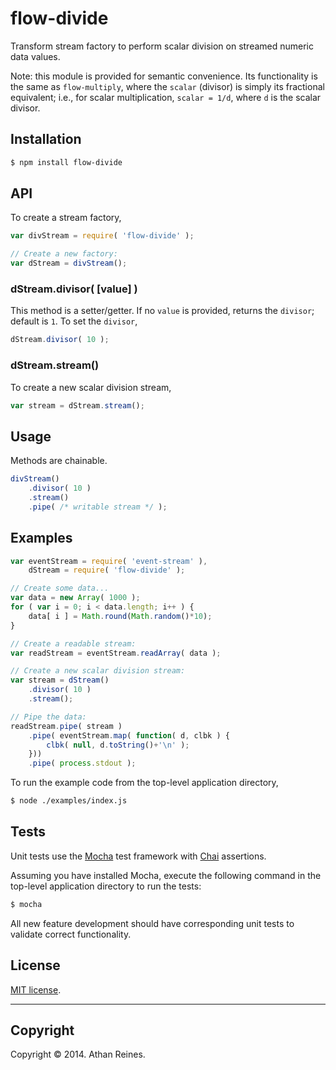 flow-divide
===========

Transform stream factory to perform scalar division on streamed numeric data values.

Note: this module is provided for semantic convenience. Its functionality is the same as `flow-multiply`, where the `scalar` (divisor) is simply its fractional equivalent; i.e., for scalar multiplication, `scalar = 1/d`, where `d` is the scalar divisor.


## Installation

``` bash
$ npm install flow-divide
```

## API

To create a stream factory,

``` javascript
var divStream = require( 'flow-divide' );

// Create a new factory:
var dStream = divStream();
```

### dStream.divisor( [value] )

This method is a setter/getter. If no `value` is provided, returns the `divisor`; default is `1`. To set the `divisor`,

``` javascript
dStream.divisor( 10 );
```

### dStream.stream()

To create a new scalar division stream,

``` javascript
var stream = dStream.stream();
```


## Usage

Methods are chainable.

``` javascript
divStream()
	.divisor( 10 )
	.stream()
	.pipe( /* writable stream */ );
```


## Examples

``` javascript
var eventStream = require( 'event-stream' ),
	dStream = require( 'flow-divide' );

// Create some data...
var data = new Array( 1000 );
for ( var i = 0; i < data.length; i++ ) {
	data[ i ] = Math.round(Math.random()*10);
}

// Create a readable stream:
var readStream = eventStream.readArray( data );

// Create a new scalar division stream:
var stream = dStream()
	.divisor( 10 )
	.stream();

// Pipe the data:
readStream.pipe( stream )
	.pipe( eventStream.map( function( d, clbk ) {
		clbk( null, d.toString()+'\n' );
	}))
	.pipe( process.stdout );
```

To run the example code from the top-level application directory,

``` bash
$ node ./examples/index.js
```


## Tests

Unit tests use the [Mocha](http://visionmedia.github.io/mocha) test framework with [Chai](http://chaijs.com) assertions.

Assuming you have installed Mocha, execute the following command in the top-level application directory to run the tests:

``` bash
$ mocha
```

All new feature development should have corresponding unit tests to validate correct functionality.


## License

[MIT license](http://opensource.org/licenses/MIT). 


---
## Copyright

Copyright &copy; 2014. Athan Reines.

